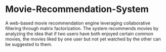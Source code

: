 # Movie-Recommendation-System
A web-based movie recommendation engine leveraging collaborative filtering through matrix factorization. The system recommends movies by analyzing the idea that if two users have both enjoyed certain common movies, the movies liked by one user but not yet watched by the other can be suggested to them.
